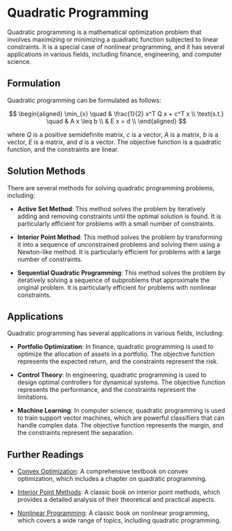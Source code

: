 # Quadratic Programming

Quadratic programming is a mathematical optimization problem that involves maximizing or minimizing a quadratic function subjected to linear constraints. It is a special case of nonlinear programming, and it has several applications in various fields, including finance, engineering, and computer science.

## Formulation

Quadratic programming can be formulated as follows:

$$
\begin{aligned}
\min_{x} \quad & \frac{1}{2} x^T Q x + c^T x \\
\text{s.t.} \quad & A x \leq b \\
& E x = d \\
\end{aligned}
$$

where $Q$ is a positive semidefinite matrix, $c$ is a vector, $A$ is a matrix, $b$ is a vector, $E$ is a matrix, and $d$ is a vector. The objective function is a quadratic function, and the constraints are linear.

## Solution Methods

There are several methods for solving quadratic programming problems, including:

- **Active Set Method**: This method solves the problem by iteratively adding and removing constraints until the optimal solution is found. It is particularly efficient for problems with a small number of constraints.

- **Interior Point Method**: This method solves the problem by transforming it into a sequence of unconstrained problems and solving them using a Newton-like method. It is particularly efficient for problems with a large number of constraints.

- **Sequential Quadratic Programming**: This method solves the problem by iteratively solving a sequence of subproblems that approximate the original problem. It is particularly efficient for problems with nonlinear constraints.

## Applications

Quadratic programming has several applications in various fields, including:

- **Portfolio Optimization**: In finance, quadratic programming is used to optimize the allocation of assets in a portfolio. The objective function represents the expected return, and the constraints represent the risk.

- **Control Theory**: In engineering, quadratic programming is used to design optimal controllers for dynamical systems. The objective function represents the performance, and the constraints represent the limitations.

- **Machine Learning**: In computer science, quadratic programming is used to train support vector machines, which are powerful classifiers that can handle complex data. The objective function represents the margin, and the constraints represent the separation.

## Further Readings

- [Convex Optimization](https://web.stanford.edu/~boyd/cvxbook/): A comprehensive textbook on convex optimization, which includes a chapter on quadratic programming.

- [Interior Point Methods](https://doi.org/10.1137/1.9781611970791): A classic book on interior point methods, which provides a detailed analysis of their theoretical and practical aspects.

- [Nonlinear Programming](https://doi.org/10.1007/978-3-662-12616-5): A classic book on nonlinear programming, which covers a wide range of topics, including quadratic programming.
